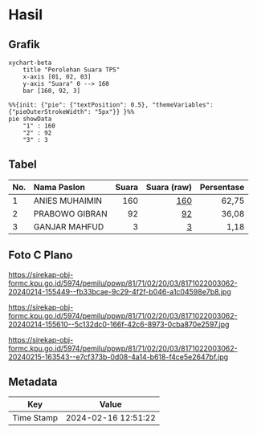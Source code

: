 # Hasil

## Grafik

```mermaid
xychart-beta
    title "Perolehan Suara TPS"
    x-axis [01, 02, 03]
    y-axis "Suara" 0 --> 160
    bar [160, 92, 3]
```

```mermaid
%%{init: {"pie": {"textPosition": 0.5}, "themeVariables": {"pieOuterStrokeWidth": "5px"}} }%%
pie showData
    "1" : 160
    "2" : 92
    "3" : 3
```

## Tabel

| No. | Nama Paslon    | Suara | Suara (raw) | Persentase |
|:--- |:-------------- | -----:| -----------:| ----------:|
| 1   | ANIES MUHAIMIN | 160   | [160][p-1]  | 62,75      |
| 2   | PRABOWO GIBRAN | 92    | [92][p-2]   | 36,08      |
| 3   | GANJAR MAHFUD  | 3     | [3][p-3]    | 1,18       |


[p-1]: https://github.com/gigit-pemilu/pemilu-2024-81-maluku/blob/main/pilpres/hitung-suara/sub/81-maluku/sub/71-kota-ambon/sub/02-sirimau/sub/2003-batu-merah/sub/062-tps/sub/paslon-1.txt
[p-2]: https://github.com/gigit-pemilu/pemilu-2024-81-maluku/blob/main/pilpres/hitung-suara/sub/81-maluku/sub/71-kota-ambon/sub/02-sirimau/sub/2003-batu-merah/sub/062-tps/sub/paslon-2.txt
[p-3]: https://github.com/gigit-pemilu/pemilu-2024-81-maluku/blob/main/pilpres/hitung-suara/sub/81-maluku/sub/71-kota-ambon/sub/02-sirimau/sub/2003-batu-merah/sub/062-tps/sub/paslon-3.txt

## Foto C Plano

https://sirekap-obj-formc.kpu.go.id/5974/pemilu/ppwp/81/71/02/20/03/8171022003062-20240214-155449--fb33bcae-9c29-4f2f-b046-a1c04598e7b8.jpg

https://sirekap-obj-formc.kpu.go.id/5974/pemilu/ppwp/81/71/02/20/03/8171022003062-20240214-155610--5c132dc0-166f-42c6-8973-0cba870e2597.jpg

https://sirekap-obj-formc.kpu.go.id/5974/pemilu/ppwp/81/71/02/20/03/8171022003062-20240215-163543--e7cf373b-0d08-4a14-b618-f4ce5e2647bf.jpg


## Metadata

| Key        | Value               |
| ---------- | ------------------- |
| Time Stamp | 2024-02-16 12:51:22 |



